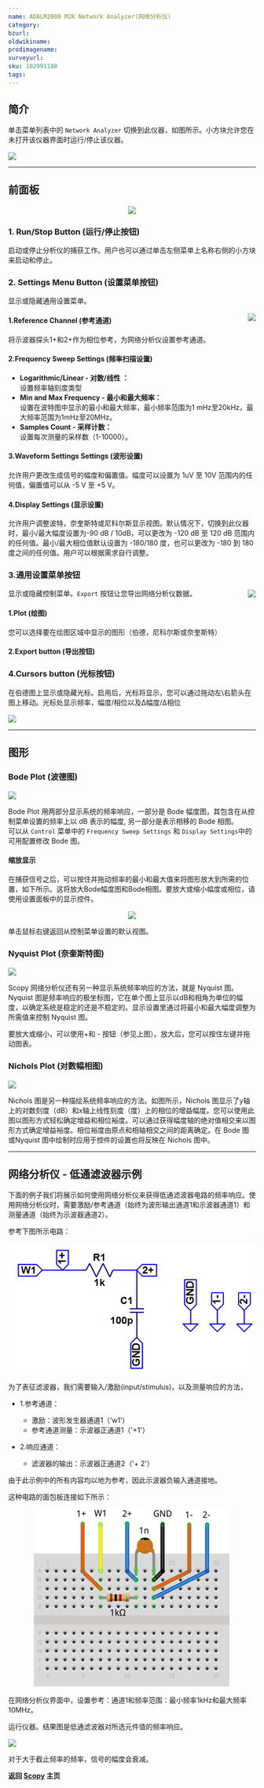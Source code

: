 ```yaml
---
name: ADALM2000 M2K Network Analyzer(网络分析仪)
category: 
bzurl: 
oldwikiname: 
prodimagename:
surveyurl: 
sku: 102991188
tags:
---
```



## 简介

单击菜单列表中的 `Network Analyzer` 切换到此仪器，如图所示。小方块允许您在未打开该仪器界面时运行/停止该仪器。


![](https://wiki.analog.com/_media/university/tools/m2k/scopy/na_menu.png)


-----

## 前面板

<div align="center">
<figure>
  <a href="https://wiki.analog.com/_media/university/tools/m2k/scopy/na_controls.png?cache=" target="_blank"><img src="https://wiki.analog.com/_media/university/tools/m2k/scopy/na_controls.png"  />
  </a>
</figure>
</div>


### 1. Run/Stop Button (运行/停止按钮)

启动或停止分析仪的捕获工作。用户也可以通过单击左侧菜单上名称右侧的小方块来启动和停止。

### 2. Settings Menu Button (设置菜单按钮)

显示或隐藏通用设置菜单。



<div class="method1">

  <img src="https://wiki.analog.com/_media/university/tools/m2k/scopy/na_control-menu.png?cache=&w=274&h=700&tok=cce758" >

</div>



#### 1.Reference Channel (参考通道)

将示波器探头1+和2+作为相位参考，为网络分析仪设置参考通道。

#### 2.Frequency Sweep Settings (频率扫描设置)
- **Logarithmic/Linear - 对数/线性 ：**   
设置频率轴刻度类型  
- **Min and Max Frequency - 最小和最大频率：**   
设置在波特图中显示的最小和最大频率，最小频率范围为1 mHz至20kHz，最大频率范围为1mHz至20MHz。 
- **Samples Count - 采样计数：**  
设置每次测量的采样数（1-10000）。  


#### 3.Waveform Settings Settings (波形设置)
允许用户更改生成信号的幅度和偏置值。幅度可以设置为 1uV 至 10V 范围内的任何值，偏置值可以从 -5 V 至 +5 V。  

#### 4.Display Settings (显示设置)

允许用户调整波特，奈奎斯特或尼科尔斯显示视图。默认情况下，切换到此仪器时，最小/最大幅度设置为-90 dB / 10dB，可以更改为 -120 dB 至 120 dB 范围内的任何值。最小/最大相位值默认设置为 -180/180 度，也可以更改为 -180 到 180 度之间的任何值。用户可以根据需求自行调整。


### 3.通用设置菜单按钮


<div class="method1">

  <img src="https://wiki.analog.com/_media/university/tools/m2k/scopy/na_gen-settings.png?cache=&w=332&h=300&tok=a27590"  width=275;>

</div>


显示或隐藏控制菜单。`Export` 按钮让您导出网络分析仪数据。

#### 1.Plot (绘图)

您可以选择要在绘图区域中显示的图形（伯德，尼科尔斯或奈奎斯特）

#### 2.Export button (导出按钮)


### 4.Cursors button (光标按钮)

在伯德图上显示或隐藏光标。启用后，光标将显示，您可以通过拖动左\右箭头在图上移动。光标处显示频率，幅度/相位以及Δ幅度/Δ相位


![](https://wiki.analog.com/_media/university/tools/m2k/scopy/na_bode-cursors.png)


------

## 图形

### Bode Plot (波德图)

![](https://wiki.analog.com/_media/university/tools/m2k/scopy/na_bode.png)


Bode Plot 用两部分显示系统的频率响应，一部分是 Bode 幅度图，其包含在从控制菜单设置的频率上以 dB 表示的幅度, 另一部分是表示相移的 Bode 相图。  
可以从 `Control` 菜单中的 `Frequency Sweep Settings` 和 `Display Settings`中的可用配置修改 Bode 图。



#### 缩放显示

在捕获信号之后，可以按住并拖动频率的最小和最大值来将图形放大到所需的位置，如下所示。这将放大Bode幅度图和Bode相图。要放大或缩小幅度或相位，请使用设置面板中的显示控件。


<div align="center">
<figure>
  <a href="https://wiki.analog.com/_media/university/tools/m2k/scopy/na_bode-zoom.png?cache=" target="_blank"><img src="https://wiki.analog.com/_media/university/tools/m2k/scopy/na_bode-zoom.png"  />
  </a>
</figure>
</div>

单击鼠标右键返回从控制菜单设置的默认视图。


### Nyquist Plot (奈奎斯特图)


![](https://wiki.analog.com/_media/university/tools/m2k/scopy/na_nyquist.png)

Scopy 网络分析仪还有另一种显示系统频率响应的方法，就是 Nyquist 图。Nyquist 图是频率响应的极坐标图，它在单个图上显示以dB和相角为单位的幅度，以确定系统是稳定的还是不稳定的。显示设置里通过将最小和最大幅度调整为所需值来控制 Nyquist 图。

要放大或缩小，可以使用+和 - 按钮（参见上图）。放大后，您可以按住左键并拖动图表。


### Nichols Plot (对数幅相图)


![](https://wiki.analog.com/_media/university/tools/m2k/scopy/na_nichols.png)


Nichols 图是另一种描绘系统频率响应的方法。如图所示，Nichols 图显示了y轴上的对数刻度（dB）和x轴上线性刻度（度）上的相位的增益幅度。您可以使用此图以图形方式轻松确定增益和相位裕度。可以通过获得幅度轴的绝对值相交来以图形方式确定增益裕度。相位裕度由原点和相轴相交之间的距离确定。在 Bode 图或Nyquist 图中绘制时应用于控件的设置也将反映在 Nichols 图中。


------

## 网络分析仪 - 低通滤波器示例


下面的例子我们将展示如何使用网络分析仪来获得低通滤波器电路的频率响应。使用网络分析仪时，需要激励/参考通道（始终为波形输出通道1和示波器通道1）和测量通道（始终为示波器通道2）。


参考下图所示电路：

![](https://github.com/SeeedDocument/ADALM2000-M2K-CN-Version/raw/master/img/Network-Analyzer/na_lpf.png)

为了表征滤波器，我们需要输入/激励(input/stimulus)，以及测量响应的方法，

- 1.参考通道：  
    - 激励：波形发生器通道1（‘w1’）
    - 参考通道测量：示波器正通道1（'+1'）

- 2.响应通道：
    - 滤波器的输出：示波器正通道2（'+ 2'）


由于此示例中的所有内容均以地为参考，因此示波器负输入通道接地。  
 
这种电路的面包板连接如下所示：




<div align="center">
<figure>
  <img src="https://github.com/SeeedDocument/ADALM2000-M2K-CN-Version/raw/master/img/Network-Analyzer/na_lpf_bb.png"  />

</figure>
</div>


在网络分析仪界面中，设置参考：通道1和频率范围：最小频率1kHz和最大频率10MHz。  
  
运行仪器。结果图是低通滤波器对所选元件值的频率响应。  

![](https://wiki.analog.com/_media/university/tools/m2k/scopy/na_lpf_plot.png)


对于大于截止频率的频率，信号的幅度会衰减。


**返回 [Scopy](http://wiki.seeedstudio.com/cn/ADALM2000-M2K-Scopy) 主页**






























<style>
.title{
font-size:22px;
text-indent:20px;  
float:left;
line-height:66px
}
.method1{
  :center;
  float:right;
}
/*vertical-align:middle  是依赖div内子元素最高的行高来实现对某元素居中的，而我们只需要建立一个新元素，给他加上inline-block属性 再把他高度设置为100%就行了,在下面的<img>设置vertical-align就生效了*/
.tiptop{
  height:100%;
  display:inline-block;
  vertical-align:middle;
}
img{
  vertical-align:middle;
}

.text{
  float:left  
}
</style>